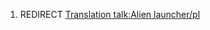 1.  REDIRECT [Translation talk:Alien
    launcher/pl](Translation_talk:Alien_launcher/pl "wikilink")